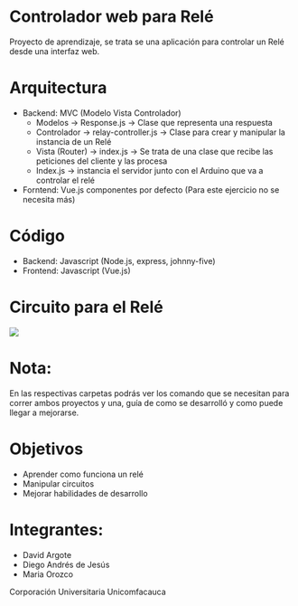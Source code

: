 # Controlador web para Relé
Proyecto de aprendizaje, se trata se una aplicación para controlar un Relé desde una interfaz web.

# Arquitectura
- Backend: MVC (Modelo Vista Controlador)
    * Modelos -> Response.js -> Clase que representa una respuesta
    * Controlador -> relay-controller.js -> Clase para crear y manipular la instancia de un Relé
    * Vista (Router) -> index.js -> Se trata de una clase que recibe las peticiones del cliente y las procesa
    * Index.js -> instancia el servidor junto con el Arduino que va a controlar el relé
- Forntend: Vue.js componentes por defecto (Para este ejercicio no se necesita más)

# Código
- Backend: Javascript (Node.js, express, johnny-five)
- Frontend: Javascript (Vue.js)

# Circuito para el Relé

![](http://johnny-five.io/img/breadboard/relay-open.png)

# Nota:
En las respectivas carpetas podrás ver los comando que se necesitan para correr ambos proyectos y una, guía de como se desarrolló y como puede llegar a mejorarse.

# Objetivos
- Aprender como funciona un relé
- Manipular circuitos
- Mejorar habilidades de desarrollo

# Integrantes: 
- David Argote
- Diego Andrés de Jesús
- Maria Orozco

Corporación Universitaria Unicomfacauca
